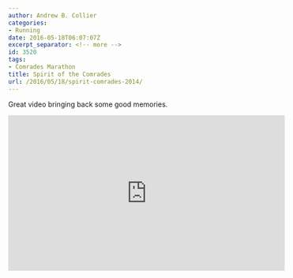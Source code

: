 ```yaml
---
author: Andrew B. Collier
categories:
- Running
date: 2016-05-18T06:07:07Z
excerpt_separator: <!-- more -->
id: 3520
tags:
- Comrades Marathon
title: Spirit of the Comrades
url: /2016/05/18/spirit-comrades-2014/
---
```


Great video bringing back some good memories.

<!--more-->

<iframe width="560" height="315" src="https://www.youtube.com/embed/fz2FtwTJ_eY" frameborder="0" allowfullscreen></iframe>